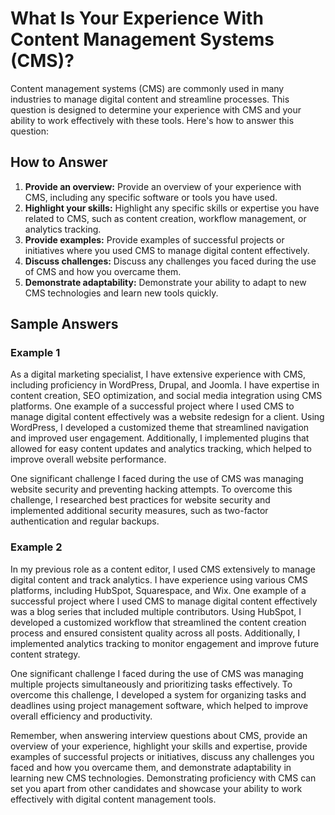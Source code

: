 What Is Your Experience With Content Management Systems (CMS)?
===================================================================================

Content management systems (CMS) are commonly used in many industries to manage digital content and streamline processes. This question is designed to determine your experience with CMS and your ability to work effectively with these tools. Here's how to answer this question:

How to Answer
-------------

1. **Provide an overview:** Provide an overview of your experience with CMS, including any specific software or tools you have used.
2. **Highlight your skills:** Highlight any specific skills or expertise you have related to CMS, such as content creation, workflow management, or analytics tracking.
3. **Provide examples:** Provide examples of successful projects or initiatives where you used CMS to manage digital content effectively.
4. **Discuss challenges:** Discuss any challenges you faced during the use of CMS and how you overcame them.
5. **Demonstrate adaptability:** Demonstrate your ability to adapt to new CMS technologies and learn new tools quickly.

Sample Answers
--------------

### Example 1

As a digital marketing specialist, I have extensive experience with CMS, including proficiency in WordPress, Drupal, and Joomla. I have expertise in content creation, SEO optimization, and social media integration using CMS platforms. One example of a successful project where I used CMS to manage digital content effectively was a website redesign for a client. Using WordPress, I developed a customized theme that streamlined navigation and improved user engagement. Additionally, I implemented plugins that allowed for easy content updates and analytics tracking, which helped to improve overall website performance.

One significant challenge I faced during the use of CMS was managing website security and preventing hacking attempts. To overcome this challenge, I researched best practices for website security and implemented additional security measures, such as two-factor authentication and regular backups.

### Example 2

In my previous role as a content editor, I used CMS extensively to manage digital content and track analytics. I have experience using various CMS platforms, including HubSpot, Squarespace, and Wix. One example of a successful project where I used CMS to manage digital content effectively was a blog series that included multiple contributors. Using HubSpot, I developed a customized workflow that streamlined the content creation process and ensured consistent quality across all posts. Additionally, I implemented analytics tracking to monitor engagement and improve future content strategy.

One significant challenge I faced during the use of CMS was managing multiple projects simultaneously and prioritizing tasks effectively. To overcome this challenge, I developed a system for organizing tasks and deadlines using project management software, which helped to improve overall efficiency and productivity.

Remember, when answering interview questions about CMS, provide an overview of your experience, highlight your skills and expertise, provide examples of successful projects or initiatives, discuss any challenges you faced and how you overcame them, and demonstrate adaptability in learning new CMS technologies. Demonstrating proficiency with CMS can set you apart from other candidates and showcase your ability to work effectively with digital content management tools.
